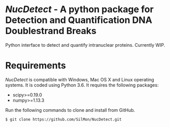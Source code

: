 # *NucDetect* - A python package for Detection and Quantification DNA Doublestrand Breaks

Python interface to detect and quantify intranuclear proteins. Currently WIP.

Requirements
============

*NucDetect* is compatible with Windows, Mac OS X and Linux operating systems. It is coded using Python 3.6. It requires the following packages:

* scipy>=0.19.0
* numpy>=1.13.3

Run the following commands to clone and install from GitHub.

```console
$ git clone https://github.com/SilMon/NucDetect.git
```